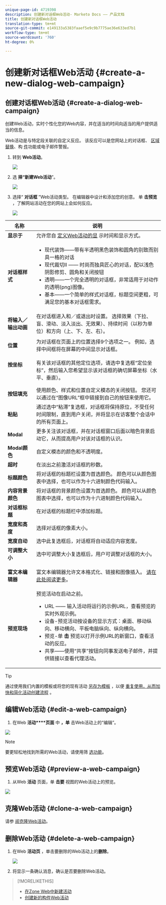 ```yaml
---
unique-page-id: 4719398
description: 创建新对话框Web活动- Marketo Docs —— 产品文档
title: 创建新对话框Web活动
translation-type: tm+mt
source-git-commit: e149133a5383faaef5e9c9b7775ae36e633ed7b1
workflow-type: tm+mt
source-wordcount: '760'
ht-degree: 0%

---
```



# 创建新对话框Web活动 {#create-a-new-dialog-web-campaign}

## 创建对话框Web活动 {#create-a-dialog-web-campaign}

创建Web活动，实时个性化您的Web内容，并在适当的时间向适当的用户提供适当的信息。

Web活动是与特定段关联的自定义反应。 该反应可以是您网站上的对话框、 [区域替换](create-a-new-in-zone-web-campaign.md)、构 [件](create-a-new-widget-web-campaign.md)功能或电子邮件警报。

1. 转到 **Web活动**。

   ![](assets/image2016-8-18-15-3a48-3a45.png)

1. 选 **择“新建Web活动**”。

   ![](assets/image2016-11-4-10-3a58-3a32.png)

1. 选择“ **对话框** ”Web活动类型。 在编辑器中设计和添加您的创意。 单 **击预览** ，了解网站活动在您的网站上会如何反应。

   ![](assets/new-3.png)

<table> 
 <thead> 
  <tr> 
   <th colspan="1" rowspan="1">名称</th> 
   <th colspan="1" rowspan="1">说明</th> 
  </tr> 
 </thead> 
 <tbody> 
  <tr> 
   <td colspan="1"><strong>显示于</strong></td> 
   <td colspan="1">允许您自 <a href="http://docs.marketo.com/display/DOCS/Set+How+Your+Web+Campaign+Displays" rel="nofollow">定义Web活动的显</a> 示时间和显示方式。</td> 
  </tr> 
  <tr> 
   <td colspan="1" rowspan="1"><strong>对话框样式</strong></td> 
   <td colspan="1" rowspan="1"> 
    <ul> 
     <li>现代装饰——带有半透明黑色装饰和圆角的别致而别具一格的对话</li> 
     <li>现代裁切II —— 时尚而独具匠心的对话，配以浅色阴影修剪、圆角和关闭按钮</li> 
     <li>透明——一个完全透明的对话框，非常适用于对动作的透明(png)图像。 </li> 
     <li>基本——一个简单的样式对话框，标题空间更粗，可满足您的基本对话框需求。</li> 
    </ul></td> 
  </tr> 
  <tr> 
   <td colspan="1"><strong>将输入／输出动画</strong></td> 
   <td colspan="1">在对话框进入和／或退出时设置。 选择效果（下拉、盲、滑动、淡入淡出、无效果）、持续时间（以秒为单位）和方向（上、下、左、右）。</td> 
  </tr> 
  <tr> 
   <td colspan="1" rowspan="1"><p><strong>位置</strong></p></td> 
   <td colspan="1" rowspan="1">为对话框在页面上的位置选择9个选项之一。 例如，选择中间框将在屏幕的中间显示对话框。</td> 
  </tr> 
  <tr> 
   <td colspan="1" rowspan="1"><p><strong>按坐标</strong></p><p><br></p></td> 
   <td colspan="1" rowspan="1">有关该对话框的其他定位选项，请选中复选框“定位坐标”，然后输入您希望显示该对话框的确切屏幕坐标（水平、垂直）。</td> 
  </tr> 
  <tr> 
   <td colspan="1"><strong>按钮填充</strong></td> 
   <td colspan="1">使用颜色、样式和位置自定义模态的关闭按钮。 您还可以通过在“图像URL”框中链接到自己的按钮来使用它。</td> 
  </tr> 
  <tr> 
   <td colspan="1"><strong>粘贴</strong></td> 
   <td colspan="1">通过选中“粘滞”复选框，对话框将保持原位，不受任何时间限制，直到用户关闭，并将显示在访客整个会话中的所有页面上。</td> 
  </tr> 
  <tr> 
   <td colspan="1"><strong>Modal</strong></td> 
   <td colspan="1">更多关注该对话框，并在对话框窗口后面以暗色背景启动它，从而提高用户对该对话框的认识。</td> 
  </tr> 
  <tr> 
   <td colspan="1"><strong>Modal颜色</strong></td> 
   <td colspan="1">自定义模态的颜色和不透明度。</td> 
  </tr> 
  <tr> 
   <td colspan="1"><strong>超时 </strong></td> 
   <td colspan="1">在淡出之前激活对话框的秒数。</td> 
  </tr> 
  <tr> 
   <td colspan="1"><strong>标题颜色</strong></td> 
   <td colspan="1">将对话框的标题栏设置为首选颜色。 颜色可以从颜色图表中选择，也可以作为十六进制颜色代码输入。 </td> 
  </tr> 
  <tr> 
   <td colspan="1"><strong>内容背景颜色 </strong></td> 
   <td colspan="1">将对话框的背景颜色设置为首选颜色。 颜色可以从颜色图表中选择，也可以作为十六进制颜色代码输入。 </td> 
  </tr> 
  <tr> 
   <td colspan="1"><strong>对话框标题</strong></td> 
   <td colspan="1">在对话框的标题栏中添加标题。</td> 
  </tr> 
  <tr> 
   <td colspan="1"><strong>宽度和高度</strong></td> 
   <td colspan="1">选择对话框的像素大小。</td> 
  </tr> 
  <tr> 
   <td colspan="1"><strong>宽度自动</strong></td> 
   <td colspan="1">选中此复选框后，对话框将自动适应内容宽度。</td> 
  </tr> 
  <tr> 
   <td colspan="1"><strong>可调整大小 </strong></td> 
   <td colspan="1">选中可调整大小复选框后，用户可调整对话框的大小。</td> 
  </tr> 
  <tr> 
   <td colspan="1"><strong>富文本编辑器</strong></td> 
   <td colspan="1"><p>富文本编辑器允许文本格式化、链接和图像插入。 <a href="using-the-web-personalization-rich-text-editor.md">请在此处阅读更多</a>。</p></td> 
  </tr> 
  <tr> 
   <td colspan="1"><strong>预览现场</strong></td> 
   <td colspan="1">预览活动在启动之前。<br> 
    <ul> 
     <li>URL —— 输入活动将运行的示例URL，查看预览的实时外观示例。</li> 
     <li>设备-预览活动按设备的显示方式：桌面、移动纵向、移动横向、平板电脑纵向、纵向横向。<br></li> 
     <li>预览-单 <strong>击 </strong>预览以打开示例URL的新窗口，查看活动的反应。 </li> 
     <li>共享——使用“共享”按钮向同事发送电子邮件，并提供链接以查看代理活动。</li> 
    </ul></td> 
  </tr> 
 </tbody> 
</table>

>[!TIP]
>
>通过使用我们内置的模板或将您的现有活动 [另存为模板](../../../product-docs/web-personalization/using-templates/using-templates-to-create-web-campaigns.md) ，以便 [重复使用，从而加快和简化活动创建流程](../../../product-docs/web-personalization/using-templates/using-templates-to-create-web-campaigns.md) 。

## 编辑Web活动 {#edit-a-web-campaign}

1. 在Web **活动****页面** 中 **，单** 击Web活动上的“编辑”。

![](assets/image2016-11-4-11-3a6-3a19.png)

>[!NOTE]
>
>要更轻松地找到所需的Web活动，请使用筛 [选功能](filter-web-campaigns.md)。

## 预览Web活动 {#preview-a-web-campaign}

1. 从Web **活动** 页面，单 **击要** 视图的Web活动上的预览。

![](assets/image2016-11-4-11-3a8-3a58.png)

## 克隆Web活动 {#clone-a-web-campaign}

请参 [阅克隆Web活动](clone-a-web-campaign.md)。

## 删除Web活动 {#delete-a-web-campaign}

1. 在Web **活动页** ，单击要删除的Web活动上的**删除**。

   ![](assets/web-campaigns-1-delete-hand.png)

1. 将显示一条确认消息，确认是否要删除Web活动。

>[!MORELIKETHIS]
>
>* [在Zone Web中新建活动](create-a-new-in-zone-web-campaign.md)
>* [创建新的构件Web活动](create-a-new-widget-web-campaign.md)

